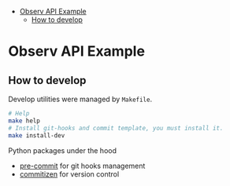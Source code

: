 <!-- START doctoc generated TOC please keep comment here to allow auto update -->

<!-- DON'T EDIT THIS SECTION, INSTEAD RE-RUN doctoc TO UPDATE -->

<!-- DON'T EDIT THIS SECTION, INSTEAD RE-RUN doctoc TO UPDATE -->

- [Observ API Example](#observ-api-example)
  - [How to develop](#how-to-develop)

<!-- END doctoc generated TOC please keep comment here to allow auto update -->

# Observ API Example

## How to develop

Develop utilities were managed by `Makefile`.

```bash
# Help
make help
# Install git-hooks and commit template, you must install it.
make install-dev
```

Python packages under the hood

- [pre-commit](https://github.com/pre-commit/pre-commit) for git hooks management
- [commitizen](https://github.com/commitizen-tools/commitizen) for version control
